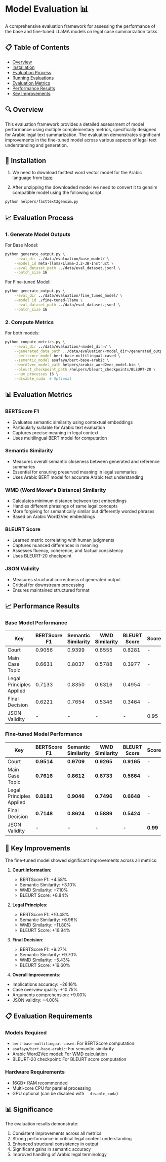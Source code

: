 #  Model Evaluation 📊

A comprehensive evaluation framework for assessing the performance of the base and fine-tuned LLaMA models on legal case summarization tasks.

## 📋 Table of Contents
- [Overview](#-overview)
- [Installation](#-installation)
- [Evaluation Process](#-evaluation-process)
- [Running Evaluations](#-running-evaluations)
- [Evaluation Metrics](#-evaluation-metrics)
- [Performance Results](#-performance-results)
- [Key Improvements](#-key-improvements)

## 🔍 Overview

This evaluation framework provides a detailed assessment of model performance using multiple complementary metrics, specifically designed for Arabic legal text summarization. The evaluation demonstrates significant improvements in the fine-tuned model across various aspects of legal text understanding and generation.


## 🚀 Installation

1. We need to download fasttext word vector model for the Arabic language from [here](https://dl.fbaipublicfiles.com/fasttext/vectors-crawl/cc.ar.300.bin.gz)

2. After unzipping the downloaded model we need to convert it to gensim compatible model using the following script
```bash
python helpers/fasttext2gensim.py
```

## 📈 Evaluation Process

### 1. Generate Model Outputs

For Base Model:
```bash
python generate_output.py \
    --eval_dir ../data/evaluation/base_model/ \
    --model_id meta-llama/Llama-3.2-3B-Instruct \
    --eval_dataset_path ../data/eval_dataset.jsonl \
    --batch_size 16
```

For Fine-tuned Model:
```bash
python generate_output.py \
    --eval_dir ../data/evaluation/fine_tuned_model/ \
    --model_id ./fine-tuned-llama \
    --eval_dataset_path ../data/eval_dataset.jsonl \
    --batch_size 16
```

### 2. Compute Metrics

For both models:
```bash
python compute_metrics.py \
    --eval_dir ../data/evaluation/<model_dir>/ \
    --generated_data_path ../data/evaluation/<model_dir>/generated_outputs.jsonl \
    --bertscore_model bert-base-multilingual-cased \
    --semantic_model asafaya/bert-base-arabic \
    --word2vec_model_path helpers/arabic_word2vec_model.bin \
    --bleurt_checkpoint_path /helpers/bleurt_checkpoints/BLEURT-20 \
    --num_processes 16 \
    --disable_cuda  # Optional
```

## 📊 Evaluation Metrics

### BERTScore F1
- Evaluates semantic similarity using contextual embeddings
- Particularly suitable for Arabic text evaluation
- Captures precise meaning in legal context
- Uses multilingual BERT model for computation

### Semantic Similarity
- Measures overall semantic closeness between generated and reference summaries
- Essential for ensuring preserved meaning in legal summaries
- Uses Arabic BERT model for accurate Arabic text understanding

### WMD (Word Mover's Distance) Similarity
- Calculates minimum distance between text embeddings
- Handles different phrasings of same legal concepts
- More forgiving for semantically similar but differently worded phrases
- Based on Arabic Word2Vec embeddings

### BLEURT Score
- Learned metric correlating with human judgments
- Captures nuanced differences in meaning
- Assesses fluency, coherence, and factual consistency
- Uses BLEURT-20 checkpoint

### JSON Validity
- Measures structural correctness of generated output
- Critical for downstream processing
- Ensures maintained structured format

## 📈 Performance Results

### Base Model Performance

| Key | BERTScore F1 | Semantic Similarity | WMD Similarity | BLEURT Score | Score |
|-----|-------------|-------------------|---------------|--------------|--------|
| Court | 0.9056 | 0.9399 | 0.8555 | 0.8281 | - |
| Main Case Topic | 0.6631 | 0.8037 | 0.5788 | 0.3977 | - |
| Legal Principles Applied | 0.7133 | 0.8350 | 0.6316 | 0.4954 | - |
| Final Decision | 0.6221 | 0.7654 | 0.5346 | 0.3464 | - |
| JSON Validity | - | - | - | - | 0.95 |

### Fine-tuned Model Performance

| Key | BERTScore F1 | Semantic Similarity | WMD Similarity | BLEURT Score | Score |
|-----|-------------|-------------------|---------------|--------------|--------|
| Court | **0.9514** | **0.9709** | **0.9265** | **0.9165** | - |
| Main Case Topic | **0.7616** | **0.8612** | **0.6733** | **0.5664** | - |
| Legal Principles Applied | **0.8181** | **0.9046** | **0.7496** | **0.6648** | - |
| Final Decision | **0.7148** | **0.8624** | **0.5889** | **0.5424** | - |
| JSON Validity | - | - | - | - | **0.99** |

## 🎯 Key Improvements

The fine-tuned model showed significant improvements across all metrics:

1. **Court Information**: 
   - BERTScore F1: +4.58%
   - Semantic Similarity: +3.10%
   - WMD Similarity: +7.10%
   - BLEURT Score: +8.84%

2. **Legal Principles**:
   - BERTScore F1: +10.48%
   - Semantic Similarity: +6.96%
   - WMD Similarity: +11.80%
   - BLEURT Score: +16.94%

3. **Final Decision**:
   - BERTScore F1: +9.27%
   - Semantic Similarity: +9.70%
   - WMD Similarity: +5.43%
   - BLEURT Score: +19.60%

4. **Overall Improvements**:
- Implications accuracy: +26.16%
- Case overview quality: +10.75%
- Arguments comprehension: +9.00%
- JSON validity: +4.00%

## 📋 Evaluation Requirements

### Models Required
- `bert-base-multilingual-cased`: For BERTScore computation
- `asafaya/bert-base-arabic`: For semantic similarity
- Arabic Word2Vec model: For WMD calculation
- BLEURT-20 checkpoint: For BLEURT score computation

### Hardware Requirements
- 16GB+ RAM recommended
- Multi-core CPU for parallel processing
- GPU optional (can be disabled with `--disable_cuda`)

## 📊 Significance

The evaluation results demonstrate:
1. Consistent improvements across all metrics
2. Strong performance in critical legal content understanding
3. Enhanced structural consistency in output
4. Significant gains in semantic accuracy
5. Improved handling of Arabic legal terminology

